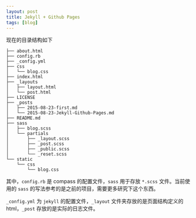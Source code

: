 ```yaml
---
layout: post
title: Jekyll + Github Pages
tags: [blog]
---
```


现在的目录结构如下

```
├── about.html
├── config.rb
├── _config.yml
├── css
│   └── blog.css
├── index.html
├── _layouts
│   ├── layout.html
│   └── post.html
├── LICENSE
├── _posts
│   ├── 2015-08-23-first.md
│   └── 2015-08-23-Jekyll-Github-Pages.md
├── README.md
├── sass
│   ├── blog.scss
│   └── partials
│       ├── _layout.scss
│       ├── _post.scss
│       ├── _public.scss
│       └── _reset.scss
└── static
    └── css
        └── blog.css
```

其中，`config.rb` 是 compass 的配置文件，`sass` 用于存放 `*.scss` 文件。当前使用的 `sass` 的写法参考的是之前的项目，需要更多研究下这个东西。

`_config.yml` 为 `jekyll` 的配置文件，`_layout` 文件夹存放的是页面结构定义的 html，`_post` 存放的是实际的日志文件。
